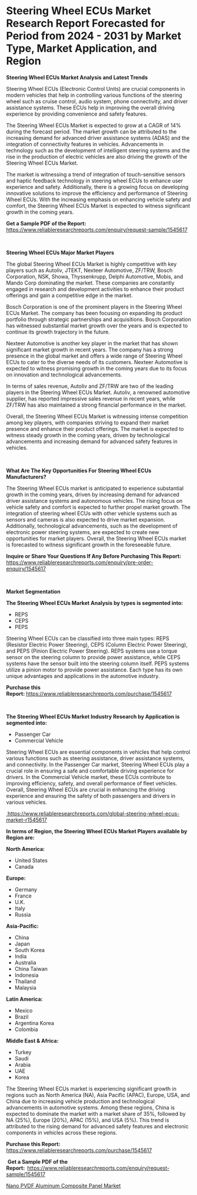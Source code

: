 <p><h1>Steering Wheel ECUs Market Research Report Forecasted for Period from 2024 -  2031 by Market Type, Market Application, and Region</h1></p><p><strong>Steering Wheel ECUs Market Analysis and Latest Trends</strong></p>
<p><p>Steering Wheel ECUs (Electronic Control Units) are crucial components in modern vehicles that help in controlling various functions of the steering wheel such as cruise control, audio system, phone connectivity, and driver assistance systems. These ECUs help in improving the overall driving experience by providing convenience and safety features.</p><p>The Steering Wheel ECUs Market is expected to grow at a CAGR of 14% during the forecast period. The market growth can be attributed to the increasing demand for advanced driver assistance systems (ADAS) and the integration of connectivity features in vehicles. Advancements in technology such as the development of intelligent steering systems and the rise in the production of electric vehicles are also driving the growth of the Steering Wheel ECUs Market.</p><p>The market is witnessing a trend of integration of touch-sensitive sensors and haptic feedback technology in steering wheel ECUs to enhance user experience and safety. Additionally, there is a growing focus on developing innovative solutions to improve the efficiency and performance of Steering Wheel ECUs. With the increasing emphasis on enhancing vehicle safety and comfort, the Steering Wheel ECUs Market is expected to witness significant growth in the coming years.</p></p>
<p><strong>Get a Sample PDF of the Report:&nbsp;</strong> <a href="https://www.reliableresearchreports.com/enquiry/request-sample/1545617">https://www.reliableresearchreports.com/enquiry/request-sample/1545617</a></p>
<p>&nbsp;</p>
<p><strong>Steering Wheel ECUs Major Market Players</strong></p>
<p><p>The global Steering Wheel ECUs Market is highly competitive with key players such as Autoliv, JTEKT, Nexteer Automotive, ZF/TRW, Bosch Corporation, NSK, Showa, Thyssenkrupp, Delphi Automotive, Mobis, and Mando Corp dominating the market. These companies are constantly engaged in research and development activities to enhance their product offerings and gain a competitive edge in the market.</p><p>Bosch Corporation is one of the prominent players in the Steering Wheel ECUs Market. The company has been focusing on expanding its product portfolio through strategic partnerships and acquisitions. Bosch Corporation has witnessed substantial market growth over the years and is expected to continue its growth trajectory in the future.</p><p>Nexteer Automotive is another key player in the market that has shown significant market growth in recent years. The company has a strong presence in the global market and offers a wide range of Steering Wheel ECUs to cater to the diverse needs of its customers. Nexteer Automotive is expected to witness promising growth in the coming years due to its focus on innovation and technological advancements.</p><p>In terms of sales revenue, Autoliv and ZF/TRW are two of the leading players in the Steering Wheel ECUs Market. Autoliv, a renowned automotive supplier, has reported impressive sales revenue in recent years, while ZF/TRW has also maintained a strong financial performance in the market.</p><p>Overall, the Steering Wheel ECUs Market is witnessing intense competition among key players, with companies striving to expand their market presence and enhance their product offerings. The market is expected to witness steady growth in the coming years, driven by technological advancements and increasing demand for advanced safety features in vehicles.</p></p>
<p>&nbsp;</p>
<p><strong>What Are The Key Opportunities For Steering Wheel ECUs Manufacturers?</strong></p>
<p><p>The Steering Wheel ECUs market is anticipated to experience substantial growth in the coming years, driven by increasing demand for advanced driver assistance systems and autonomous vehicles. The rising focus on vehicle safety and comfort is expected to further propel market growth. The integration of steering wheel ECUs with other vehicle systems such as sensors and cameras is also expected to drive market expansion. Additionally, technological advancements, such as the development of electronic power steering systems, are expected to create new opportunities for market players. Overall, the Steering Wheel ECUs market is forecasted to witness significant growth in the foreseeable future.</p></p>
<p><strong>Inquire or Share Your Questions If Any Before Purchasing This Report:</strong> <a href="https://www.reliableresearchreports.com/enquiry/pre-order-enquiry/1545617">https://www.reliableresearchreports.com/enquiry/pre-order-enquiry/1545617</a></p>
<p>&nbsp;</p>
<p><strong>Market Segmentation</strong></p>
<p><strong>The Steering Wheel ECUs Market Analysis by types is segmented into:</strong></p>
<p><ul><li>REPS</li><li>CEPS</li><li>PEPS</li></ul></p>
<p><p>Steering Wheel ECUs can be classified into three main types: REPS (Resistor Electric Power Steering), CEPS (Column Electric Power Steering), and PEPS (Pinion Electric Power Steering). REPS systems use a torque sensor on the steering column to provide power assistance, while CEPS systems have the sensor built into the steering column itself. PEPS systems utilize a pinion motor to provide power assistance. Each type has its own unique advantages and applications in the automotive industry.</p></p>
<p><strong>Purchase this Report:&nbsp;</strong><a href="https://www.reliableresearchreports.com/purchase/1545617">https://www.reliableresearchreports.com/purchase/1545617</a></p>
<p>&nbsp;</p>
<p><strong>The Steering Wheel ECUs Market Industry Research by Application is segmented into:</strong></p>
<p><ul><li>Passenger Car</li><li>Commercial Vehicle</li></ul></p>
<p><p>Steering Wheel ECUs are essential components in vehicles that help control various functions such as steering assistance, driver assistance systems, and connectivity. In the Passenger Car market, Steering Wheel ECUs play a crucial role in ensuring a safe and comfortable driving experience for drivers. In the Commercial Vehicle market, these ECUs contribute to improving efficiency, safety, and overall performance of fleet vehicles. Overall, Steering Wheel ECUs are crucial in enhancing the driving experience and ensuring the safety of both passengers and drivers in various vehicles.</p></p>
<p><a href="https://www.reliableresearchreports.com/global-steering-wheel-ecus-market-r1545617">&nbsp;https://www.reliableresearchreports.com/global-steering-wheel-ecus-market-r1545617</a></p>
<p><strong>In terms of Region, the Steering Wheel ECUs Market Players available by Region are:</strong></p>
<p>
    <p> <strong> North America: </strong>
        <ul>
            <li>United States</li>
            <li>Canada</li>
        </ul>
        </p> 
    <p> <strong> Europe: </strong>
        <ul>
            <li>Germany</li>
            <li>France</li>
            <li>U.K.</li>
            <li>Italy</li>
            <li>Russia</li>
        </ul>
        </p> 
    <p> <strong> Asia-Pacific: </strong>
        <ul>
            <li>China</li>
            <li>Japan</li>
            <li>South Korea</li>
            <li>India</li>
            <li>Australia</li>
            <li>China Taiwan</li>
            <li>Indonesia</li>
            <li>Thailand</li>
            <li>Malaysia</li>
        </ul>
        </p> 
    <p> <strong> Latin America: </strong>
        <ul>
            <li>Mexico</li>
            <li>Brazil</li>
            <li>Argentina Korea</li>
            <li>Colombia</li>
        </ul>
        </p> 
    <p> <strong> Middle East & Africa: </strong>
        <ul>
            <li>Turkey</li>
            <li>Saudi</li>
            <li>Arabia</li>
            <li>UAE</li>
            <li>Korea</li>
        </ul>
    </p>
    </p>
<p><p>The Steering Wheel ECUs market is experiencing significant growth in regions such as North America (NA), Asia Pacific (APAC), Europe, USA, and China due to increasing vehicle production and technological advancements in automotive systems. Among these regions, China is expected to dominate the market with a market share of 35%, followed by NA (25%), Europe (20%), APAC (15%), and USA (5%). This trend is attributed to the rising demand for advanced safety features and electronic components in vehicles across these regions.</p></p>
<p><strong>Purchase this Report: </strong><a href="https://www.reliableresearchreports.com/purchase/1545617">https://www.reliableresearchreports.com/purchase/1545617</a></p>
<p>&nbsp;<strong>Get a Sample PDF of the Report:&nbsp;&nbsp;</strong><a href="https://www.reliableresearchreports.com/enquiry/request-sample/1545617">https://www.reliableresearchreports.com/enquiry/request-sample/1545617</a></p>
<p><strong></strong></p>
<p><p><a href="https://medium.com/@alberthenry754/an-in-depth-analysis-of-the-global-nano-pvdf-aluminum-composite-panel-market-scope-and-its-rapid-d19f55cdacc4">Nano PVDF Aluminum Composite Panel Market</a></p></p>